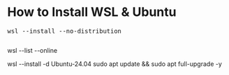 <h1>How to Install WSL & Ubuntu</h1>

<pre>wsl --install --no-distribution</pre>
<pre></pre>wsl --list --online</pre>
wsl --install -d Ubuntu-24.04
sudo apt update && sudo apt full-upgrade -y

